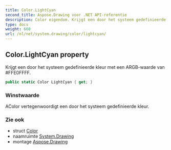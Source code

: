 ```yaml
---
title: Color.LightCyan
second_title: Aspose.Drawing voor .NET API-referentie
description: Color eigendom. Krijgt een door het systeem gedefinieerde kleur met een ARGBwaarde van FFE0FFFF.
type: docs
weight: 660
url: /nl/net/system.drawing/color/lightcyan/
---
```

## Color.LightCyan property

Krijgt een door het systeem gedefinieerde kleur met een ARGB-waarde van #FFE0FFFF.

```csharp
public static Color LightCyan { get; }
```

### Winstwaarde

AColor vertegenwoordigt een door het systeem gedefinieerde kleur.

### Zie ook

* struct [Color](../)
* naamruimte [System.Drawing](../../color/)
* montage [Aspose.Drawing](../../../)


